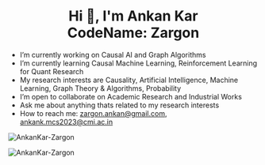 <h1 align="center">Hi 👋, I'm Ankan Kar<br> CodeName: Zargon</h1>

<!--
**AnkanKar-Zargon/AnkanKar-Zargon** is a ✨ _special_ ✨ repository because its `README.md` (this file) appears on your GitHub profile.

Here are some ideas to get you started:
- 🤔 I’m looking for help with ...
-->

- I’m currently working on Causal AI and Graph Algorithms
- I’m currently learning Causal Machine Learning, Reinforcement Learning for Quant Research
- My research interests are Causality, Artificial Intelligence, Machine Learning, Graph Theory & Algorithms, Probability
- I’m open to collaborate on Academic Research and Industrial Works
- Ask me about anything thats related to my research interests
- How to reach me: zargon.ankan@gmail.com, ankank.mcs2023@cmi.ac.in



<p><img align="center" src="https://github-readme-stats.vercel.app/api/top-langs?username=AnkanKar-Zargon&show_icons=true&locale=en&layout=compact" alt="AnkanKar-Zargon" /></p>

<p><img align="center" src="https://github-readme-streak-stats.herokuapp.com/?user=AnkanKar-Zargon&" alt="AnkanKar-Zargon" /></p>
